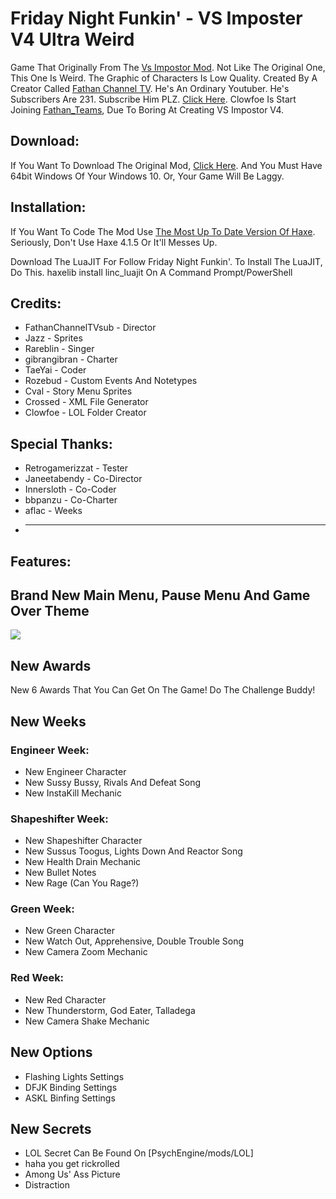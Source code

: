 # Friday Night Funkin' - VS Imposter V4 Ultra Weird
Game That Originally From The [Vs Impostor Mod](https://gamebanana.com/mods/55652). Not Like The Original One, This One Is Weird. The Graphic of Characters Is Low Quality.
Created By A Creator Called [Fathan Channel TV](https://twitter.com/FathanChannelTV). He's An Ordinary Youtuber. He's Subscribers Are 231. Subscribe Him PLZ. [Click Here](https://youtube.com/c/FathanChannelTV).
Clowfoe Is Start Joining [Fathan_Teams](https://www.youtube.com/channel/UCg4S-Cxkr8CB24prjHVdRmA), Due To Boring At Creating VS Impostor V4.

## Download:
If You Want To Download The Original Mod, [Click Here](https://gamebanana.com/mods/342732).
And You Must Have 64bit Windows Of Your Windows 10. Or, Your Game Will Be Laggy.

## Installation:
If You Want To Code The Mod Use [The Most Up To Date Version Of Haxe](https://haxe.org/download/). Seriously, Don't Use
Haxe 4.1.5 Or It'll Messes Up.

Download The LuaJIT For Follow Friday Night Funkin'.
To Install The LuaJIT, Do This. haxelib install linc_luajit On A Command Prompt/PowerShell

## Credits:
* FathanChannelTVsub - Director
* Jazz - Sprites
* Rareblin - Singer
* gibrangibran - Charter
* TaeYai - Coder
* Rozebud - Custom Events And Notetypes
* Cval - Story Menu Sprites
* Crossed - XML File Generator
* Clowfoe - LOL Folder Creator

## Special Thanks:
* Retrogamerizzat - Tester
* Janeetabendy - Co-Director
* Innersloth - Co-Coder
* bbpanzu - Co-Charter
* aflac - Weeks
* ____________________________

## Features:

## Brand New Main Menu, Pause Menu And Game Over Theme
![](https://i.ytimg.com/an_webp/31p4yVdORrg/mqdefault_6s.webp?du=3000&sqp=COCg4Y0G&rs=AOn4CLCmbqTCxE9OsaAu8_ICu_A9kvPSyg)

## New Awards
New 6 Awards That You Can Get On The Game! Do The Challenge Buddy!

## New Weeks
### Engineer Week:
* New Engineer Character
* New Sussy Bussy, Rivals And Defeat Song
* New InstaKill Mechanic
### Shapeshifter Week:
* New Shapeshifter Character
* New Sussus Toogus, Lights Down And Reactor Song
* New Health Drain Mechanic
* New Bullet Notes
* New Rage (Can You Rage?)
### Green Week:
* New Green Character
* New Watch Out, Apprehensive, Double Trouble Song
* New Camera Zoom Mechanic
### Red Week:
* New Red Character
* New Thunderstorm, God Eater, Talladega
* New Camera Shake Mechanic

## New Options
* Flashing Lights Settings
* DFJK Binding Settings
* ASKL Binfing Settings

## New Secrets
* LOL Secret Can Be Found On [PsychEngine/mods/LOL]
* haha you get rickrolled
* Among Us' Ass Picture
* Distraction
